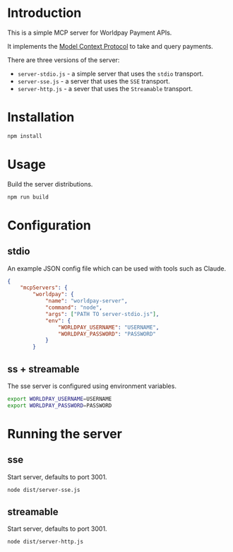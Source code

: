 # Introduction

This is a simple MCP server for Worldpay Payment APIs.

It implements the [Model Context Protocol](https://modelcontextprotocol.io/) to take and query payments.

There are three versions of the server:

- `server-stdio.js` - a simple server that uses the `stdio` transport.
- `server-sse.js` - a server that uses the `SSE` transport.
- `server-http.js` - a sever that uses the `Streamable` transport.

# Installation

```bash
npm install
```

# Usage

Build the server distributions.

```bash
npm run build
```

# Configuration 

## stdio

An example JSON config file which can be used with tools such as Claude.

```json
{
    "mcpServers": {
        "worldpay": {
            "name": "worldpay-server",
            "command": "node",
            "args": ["PATH TO server-stdio.js"],
            "env": {
                "WORLDPAY_USERNAME": "USERNAME",
                "WORLDPAY_PASSWORD": "PASSWORD"
            }
        }
```

## ss + streamable

The sse server is configured using environment variables.
```bash
export WORLDPAY_USERNAME=USERNAME
export WORLDPAY_PASSWORD=PASSWORD
```

# Running the server

## sse 

Start server, defaults to port 3001.
```bash
node dist/server-sse.js
```

## streamable 

Start server, defaults to port 3001.
```bash
node dist/server-http.js
```